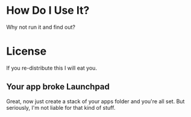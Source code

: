 How Do I Use It?
================

Why not run it and find out?

License
=======

If you re-distribute this I will eat you.

Your app broke Launchpad
------------------------

Great, now just create a stack of your apps folder and you're all set.  But seriously, I'm not liable for that kind of stuff.
